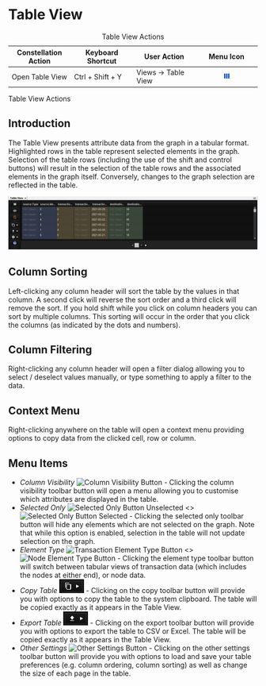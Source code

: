 # Table View

<table data-border="1">
<caption>Table View Actions</caption>
<colgroup>
<col style="width: 25%" />
<col style="width: 25%" />
<col style="width: 25%" />
<col style="width: 25%" />
</colgroup>
<thead>
<tr class="header">
<th scope="col">Constellation Action</th>
<th scope="col">Keyboard Shortcut</th>
<th scope="col">User Action</th>
<th scope="col">Menu Icon</th>
</tr>
</thead>
<tbody>
<tr class="odd">
<td>Open Table View</td>
<td>Ctrl + Shift + Y</td>
<td>Views -&gt; Table View</td>
<td><div style="text-align: center">
<img src="../resources/table-view.png" width="16" height="16" />
</div></td>
</tr>
</tbody>
</table>

Table View Actions

## Introduction

The Table View presents attribute data from the graph in a tabular
format. Highlighted rows in the table represent selected elements in the
graph. Selection of the table rows (including the use of the shift and
control buttons) will result in the selection of the table rows and the
associated elements in the graph itself. Conversely, changes to the
graph selection are reflected in the table.

<div style="text-align: center">

![Table View](resources/TableView.png)

</div>

## Column Sorting

Left-clicking any column header will sort the table by the values in
that column. A second click will reverse the sort order and a third
click will remove the sort. If you hold shift while you click on column
headers you can sort by multiple columns. This sorting will occur in the
order that you click the columns (as indicated by the dots and numbers).

## Column Filtering

Right-clicking any column header will open a filter dialog allowing you
to select / deselect values manually, or type something to apply a
filter to the data.

## Context Menu

Right-clicking anywhere on the table will open a context menu providing
options to copy data from the clicked cell, row or column.

## Menu Items

-   *Column Visibility* ![Column Visibility
    Button](resources/TableColumnVisibility.png) - Clicking the column
    visibility toolbar button will open a menu allowing you to customise
    which attributes are displayed in the table.
-   *Selected Only* ![Selected Only Button
    Unselected](resources/TableVisibilityAll.png) &lt;&gt; ![Selected
    Only Button Selected](resources/TableVisibilitySelectedOnly.png) -
    Clicking the selected only toolbar button will hide any elements
    which are not selected on the graph. Note that while this option is
    enabled, selection in the table will not update selection on the
    graph.
-   *Element Type* ![Transaction Element Type
    Button](resources/TableElementTypeTransactions.png) &lt;&gt; ![Node
    Element Type Button](resources/TableElementTypeNodes.png) - Clicking
    the element type toolbar button will switch between tabular views of
    transaction data (which includes the nodes at either end), or node
    data.
-   *Copy Table* ![Copy Table Button](resources/TableCopy.png) -
    Clicking on the copy toolbar button will provide you with options to
    copy the table to the system clipboard. The table will be copied
    exactly as it appears in the Table View.
-   *Export Table* ![Export Table Button](resources/TableExport.png) -
    Clicking on the export toolbar button will provide you with options
    to export the table to CSV or Excel. The table will be copied
    exactly as it appears in the Table View.
-   *Other Settings* ![Other Settings
    Button](resources/TableOtherSettings.png) - Clicking on the other
    settings toolbar button will provide you with options to load and
    save your table preferences (e.g. column ordering, column sorting)
    as well as change the size of each page in the table.
